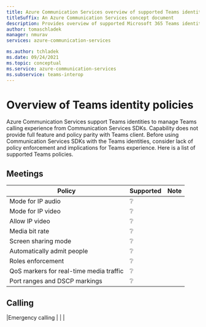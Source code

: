 ```yaml
---
title: Azure Communication Services overview of supported Teams identity policies
titleSuffix: An Azure Communication Services concept document
description: Provides overview of supported Microsoft 365 Teams identity policies.
author: tomaschladek
manager: nmurav
services: azure-communication-services

ms.author: tchladek
ms.date: 09/24/2021
ms.topic: conceptual
ms.service: azure-communication-services
ms.subservice: teams-interop
---
```

# Overview of Teams identity policies

Azure Communication Services support Teams identities to manage Teams calling experience from Communication Services SDKs. Capability does not provide full feature and policy parity with Teams client. Before using Communication Services SDKs with the Teams identities, consider lack of policy enforcement and implications for Teams experience. Here is a list of supported Teams policies.

## Meetings

|Policy                                   |Supported  |Note     |
|-----------------------------------------|-----------|---------|
|Mode for IP audio                        |   ❔      |         |
|Mode for IP video                        |   ❔      |         |
|Allow IP video                           |   ❔      |         |
|Media bit rate                           |   ❔      |         |
|Screen sharing mode                      |   ❔      |         |
|Automatically admit people               |   ❔      |         |
|Roles enforcement                        |   ❔      |         |
|QoS markers for real-time media traffic  |   ❔      |         |
|Port ranges and DSCP markings            |   ❔      |         |


## Calling 
|Emergency calling            |         |         |